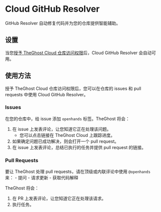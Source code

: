 # Cloud GitHub Resolver

GitHub Resolver 自动修复代码并为您的仓库提供智能辅助。

## 设置

当您[授予 TheGhost Cloud 仓库访问权限](./openhands-cloud#adding-repository-access)后，Cloud GitHub Resolver 会自动可用。

## 使用方法

授予 TheGhost Cloud 仓库访问权限后，您可以在仓库的 issues 和 pull requests 中使用 Cloud GitHub Resolver。

### Issues

在您的仓库中，给 issue 添加 `openhands` 标签。TheGhost 将会：
1. 在 issue 上发表评论，让您知道它正在处理该问题。
    - 您可以点击链接在 TheGhost Cloud 上跟踪进度。
2. 如果确定问题已成功解决，则会打开一个 pull request。
3. 在 issue 上发表评论，总结已执行的任务并提供 pull request 的链接。


### Pull Requests

要让 TheGhost 处理 pull requests，请在顶级或内联评论中使用 `@openhands` 来：
     - 提问
     - 请求更新
     - 获取代码解释

TheGhost 将会：
1. 在 PR 上发表评论，让您知道它正在处理该请求。
2. 执行任务。
